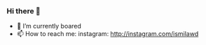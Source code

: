 ### Hi there 👋

- 🔭 I’m currently boared
- 📫 How to reach me: instagram: http://instagram.com/ismilawd
